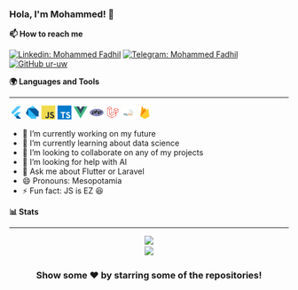 
### Hola, I'm Mohammed! 👋


**📫 How to reach me**


[![Linkedin: Mohammed Fadhil](https://img.shields.io/badge/-Mohammed%20Fadhil-blue?style=flat-square&logo=Linkedin&logoColor=white&link=https://www.linkedin.com/in/mohammed-fadhil-6b7467174/)](https://www.linkedin.com/in/mohammed-fadhil-6b7467174/)
[![Telegram: Mohammed Fadhil](https://img.shields.io/badge/-Mohammed%20Fadhil-white?style=flat-square&logo=Telegram&logoColor=white&link=https://t.me/ur_uw/)](https://t.me/ur_uw/)
[![GitHub ur-uw](https://img.shields.io/github/followers/ur-uw?label=follow&style=social)](https://github.com/ur-uw)


**🌍 Languages and Tools**  
<hr/>
<span><img height="25" src="https://raw.githubusercontent.com/github/explore/80688e429a7d4ef2fca1e82350fe8e3517d3494d/topics/flutter/flutter.png"></span>
<span><img height="25" src="https://raw.githubusercontent.com/github/explore/80688e429a7d4ef2fca1e82350fe8e3517d3494d/topics/dart/dart.png"></span>
<span><img height="25" src="https://raw.githubusercontent.com/github/explore/80688e429a7d4ef2fca1e82350fe8e3517d3494d/topics/javascript/javascript.png"></span>
<span><img height="25" src="https://raw.githubusercontent.com/github/explore/80688e429a7d4ef2fca1e82350fe8e3517d3494d/topics/typescript/typescript.png"></span>
<span><img height="25" src="https://raw.githubusercontent.com/github/explore/80688e429a7d4ef2fca1e82350fe8e3517d3494d/topics/vue/vue.png"></span>
<span><img height="25" src="https://raw.githubusercontent.com/github/explore/80688e429a7d4ef2fca1e82350fe8e3517d3494d/topics/php/php.png"></span>
<span><img height="25" src="https://raw.githubusercontent.com/github/explore/80688e429a7d4ef2fca1e82350fe8e3517d3494d/topics/laravel/laravel.png"></span>
<span><img height="25" src="https://raw.githubusercontent.com/github/explore/80688e429a7d4ef2fca1e82350fe8e3517d3494d/topics/mysql/mysql.png"></span>
<span><img height="25" src="https://raw.githubusercontent.com/github/explore/80688e429a7d4ef2fca1e82350fe8e3517d3494d/topics/firebase/firebase.png"></span>

- 🔭 I’m currently working on my future
- 🌱 I’m currently learning about data science
- 👯 I’m looking to collaborate on any of my projects
- 🤔 I’m looking for help with AI
- 💬 Ask me about Flutter or Laravel
- 😄 Pronouns: Mesopotamia
- ⚡ Fun fact: JS is EZ 😆

**📊 Stats**

<hr/>
<p align="center" >  
  <a href="https://github.com/ur-uw/"> 
    <img width=500 src="https://github-readme-stats.vercel.app/api?username=ur-uw&show_icons=true&include_all_commits=true&theme=dark"/>
  </a>
   <br/>
  <a href="https://github.com/ur-uw/"> 
    <img width=500 src="https://github-readme-stats.vercel.app/api/top-langs/?username=ur-uw&count_private=true&layout=compact&theme=dark"/>
  </a>
</p>




<div align="center">
  
### Show some ❤️ by starring some of the repositories!
  
</div>
